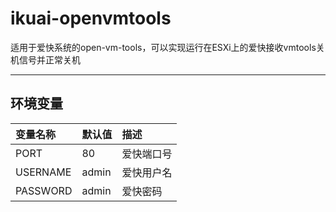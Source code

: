 # ikuai-openvmtools

适用于爱快系统的open-vm-tools，可以实现运行在ESXi上的爱快接收vmtools关机信号并正常关机

---

## 环境变量

| 变量名称    | 默认值    | 描述
| :-------- | :-----   | :-----
| PORT | 80|爱快端口号|
| USERNAME | admin | 爱快用户名
| PASSWORD | admin | 爱快密码
